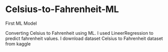 # Celsius-to-Fahrenheit-ML

First ML Model
 
Converting Celsius to Fahrenheit using ML. I used LineerRegression to predict fahrenheit values. I download dataset Celsius to Fahrenheit dataset from kaggle
